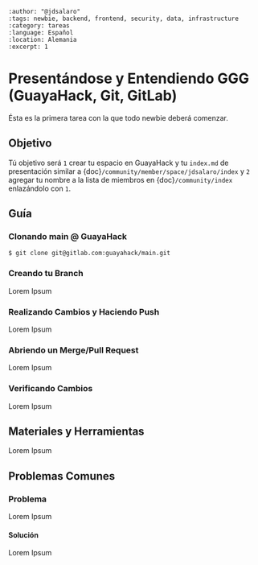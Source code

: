 
```{post} 2023-07-18
:author: "@jdsalaro"
:tags: newbie, backend, frontend, security, data, infrastructure
:category: tareas
:language: Español
:location: Alemania
:excerpt: 1
```

# Presentándose y Entendiendo GGG (GuayaHack, Git, GitLab)

Ésta es la primera tarea con la que todo newbie deberá comenzar. 

## Objetivo

Tú objetivo será `1` crear tu espacio en GuayaHack y tu `index.md` de presentación similar a {doc}`/community/member/space/jdsalaro/index` y `2` agregar tu nombre a la lista de miembros en {doc}`/community/index` enlazándolo con `1`. 


## Guía 

### Clonando main @ GuayaHack

```
$ git clone git@gitlab.com:guayahack/main.git
```

### Creando tu Branch

Lorem Ipsum

### Realizando Cambios y Haciendo Push

Lorem Ipsum


### Abriendo un Merge/Pull Request

Lorem Ipsum


### Verificando Cambios

Lorem Ipsum






## Materiales y Herramientas

Lorem Ipsum



## Problemas Comunes

### Problema

Lorem Ipsum

#### Solución

Lorem Ipsum



